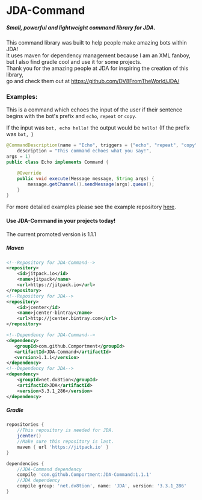 <h1>JDA-Command</h1>
<h5>Small, powerful and lightweight command library for JDA.</h5>

This command library was built to help people make amazing bots within JDA!
<br>
It uses maven for dependency management because I am an XML fanboy,<br>but I also find gradle cool and use it for some projects.
<br>
Thank you for the amazing people at JDA for inspiring the creation of this library,<br>go and check them out at <link>https://github.com/DV8FromTheWorld/JDA/</link> 

<h3>Examples:</h3>

This is a command which echoes the input of the user if their sentence begins with the bot's prefix and `echo`, `repeat` or `copy`.


If the input was `bot, echo hello!` the output would be `hello!` (If the prefix was `bot, `) 
```java
@CommandDescription(name = "Echo", triggers = {"echo", "repeat", "copy"}, 
    description = "This command echoes what you say!", 
args = 1)
public class Echo implements Command {

    @Override
    public void execute(Message message, String args) {
        message.getChannel().sendMessage(args).queue();
    }
}
```

For more detailed examples please see the example repository
<a href="https://github.com/Comportment/JDA-Command-Examples">here</a>.
<br>

<h4>Use JDA-Command in your projects today!</h4>

The current promoted version is 1.1.1

<h5>Maven</h5>

```xml
<!--Repository for JDA-Command-->
<repository>
    <id>jitpack.io</id>
    <name>jitpack</name>
    <url>https://jitpack.io</url>
</repository>
<!--Repository for JDA-->
<repository>
    <id>jcenter</id>
    <name>jcenter-bintray</name>
    <url>http://jcenter.bintray.com</url>
</repository>
```

```xml
<!--Dependency for JDA-Command-->
<dependency>
   <groupId>com.github.Comportment</groupId>
   <artifactId>JDA-Command</artifactId>
   <version>1.1.1</version>
</dependency>
<!--Dependency for JDA-->
<dependency>
    <groupId>net.dv8tion</groupId>
    <artifactId>JDA</artifactId>
    <version>3.3.1_286</version>
</dependency>
```

<h5>Gradle</h5>

```gradle
repositories {
    //This repository is needed for JDA.
    jcenter()
    //Make sure this repository is last.
    maven { url 'https://jitpack.io' }
}

dependencies {
    //JDA-Command dependency
    compile 'com.github.Comportment:JDA-Command:1.1.1'
    //JDA dependency
    compile group: 'net.dv8tion', name: 'JDA', version: '3.3.1_286'
}
```
